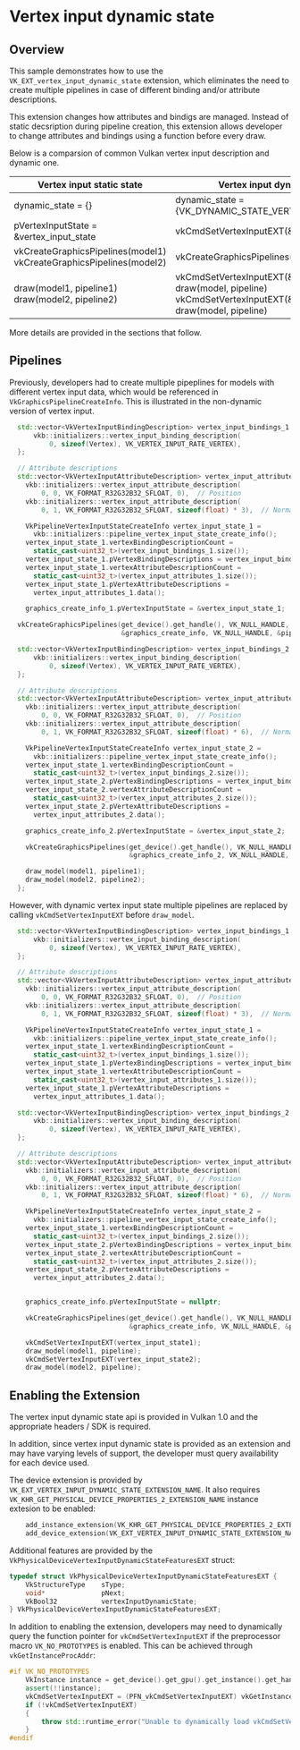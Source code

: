 <!--
- Copyright (c) 2022, XXXXXXXXXXXXXXXXXXXXXXXXXXXXXXXXXXXXXXXXXXXXXXXXXXXXXXXXXXXXXXXXXXX
-
- SPDX-License-Identifier: Apache-2.0
-
- Licensed under the Apache License, Version 2.0 the "License";
- you may not use this file except in compliance with the License.
- You may obtain a copy of the License at
-
-     http://www.apache.org/licenses/LICENSE-2.0
-
- Unless required by applicable law or agreed to in writing, software
- distributed under the License is distributed on an "AS IS" BASIS,
- WITHOUT WARRANTIES OR CONDITIONS OF ANY KIND, either express or implied.
- See the License for the specific language governing permissions and
- limitations under the License.
-
-->

# Vertex input dynamic state

## Overview

This sample demonstrates how to use the `VK_EXT_vertex_input_dynamic_state` extension, which eliminates the need to create multiple pipelines in case of different binding and/or attribute descriptions.

This extension changes how attributes and bindigs are managed. Instead of static decsription during pipeline creation, this extension allows developer to change attributes and bindings using a function before every draw.

Below is a comparsion of common Vulkan vertex input description and dynamic one.

| Vertex input static state                                              | Vertex input dynamic state                                                                                                                     |
| ---------------------------------------------------------------------- | ---------------------------------------------------------------------------------------------------------------------------------------------- |
| dynamic_state = {}                                                     | dynamic_state = {VK_DYNAMIC_STATE_VERTEX_INPUT_EXT}                                                                                            |
| pVertexInputState = &vertex_input_state                                | vkCmdSetVertexInputEXT(&vertex_input_state)                                                                                                    |
| vkCreateGraphicsPipelines(model1)<br>vkCreateGraphicsPipelines(model2) | vkCreateGraphicsPipelines(model)                                                                                                               |
| draw(model1, pipeline1)<br> draw(model2, pipeline2)                    | vkCmdSetVertexInputEXT(&vertex_input_state1)<br>draw(model, pipeline)<br>vkCmdSetVertexInputEXT(&vertex_input_state2)<br>draw(model, pipeline) |

More details are provided in the sections that follow.

## Pipelines

Previously, developers had to create multiple pipeplines for models with different vertex input data, which would be referenced in 
`VkGraphicsPipelineCreateInfo`. This is illustrated in the non-dynamic version of vertex input.

```C++
  std::vector<VkVertexInputBindingDescription> vertex_input_bindings_1 = {
      vkb::initializers::vertex_input_binding_description(
          0, sizeof(Vertex), VK_VERTEX_INPUT_RATE_VERTEX),
  };

  // Attribute descriptions
  std::vector<VkVertexInputAttributeDescription> vertex_input_attributes_1 = {
    vkb::initializers::vertex_input_attribute_description(
        0, 0, VK_FORMAT_R32G32B32_SFLOAT, 0),  // Position
    vkb::initializers::vertex_input_attribute_description(
        0, 1, VK_FORMAT_R32G32B32_SFLOAT, sizeof(float) * 3),  // Normal

    VkPipelineVertexInputStateCreateInfo vertex_input_state_1 =
      vkb::initializers::pipeline_vertex_input_state_create_info();
    vertex_input_state_1.vertexBindingDescriptionCount =
      static_cast<uint32_t>(vertex_input_bindings_1.size());
    vertex_input_state_1.pVertexBindingDescriptions = vertex_input_bindings_1.data();
    vertex_input_state_1.vertexAttributeDescriptionCount =
      static_cast<uint32_t>(vertex_input_attributes_1.size());
    vertex_input_state_1.pVertexAttributeDescriptions =
      vertex_input_attributes_1.data();

    graphics_create_info_1.pVertexInputState = &vertex_input_state_1;

  vkCreateGraphicsPipelines(get_device().get_handle(), VK_NULL_HANDLE, 1,
                            &graphics_create_info, VK_NULL_HANDLE, &pipeline1);

  std::vector<VkVertexInputBindingDescription> vertex_input_bindings_2 = {
      vkb::initializers::vertex_input_binding_description(
          0, sizeof(Vertex), VK_VERTEX_INPUT_RATE_VERTEX),
  };

  // Attribute descriptions
  std::vector<VkVertexInputAttributeDescription> vertex_input_attributes_2 = {
    vkb::initializers::vertex_input_attribute_description(
        0, 0, VK_FORMAT_R32G32B32_SFLOAT, 0),  // Position
    vkb::initializers::vertex_input_attribute_description(
        0, 1, VK_FORMAT_R32G32B32_SFLOAT, sizeof(float) * 6),  // Normal

    VkPipelineVertexInputStateCreateInfo vertex_input_state_2 =
      vkb::initializers::pipeline_vertex_input_state_create_info();
    vertex_input_state_1.vertexBindingDescriptionCount =
      static_cast<uint32_t>(vertex_input_bindings_2.size());
    vertex_input_state_2.pVertexBindingDescriptions = vertex_input_bindings_2.data();
    vertex_input_state_2.vertexAttributeDescriptionCount =
      static_cast<uint32_t>(vertex_input_attributes_2.size());
    vertex_input_state_2.pVertexAttributeDescriptions =
      vertex_input_attributes_2.data();

    graphics_create_info_2.pVertexInputState = &vertex_input_state_2;

    vkCreateGraphicsPipelines(get_device().get_handle(), VK_NULL_HANDLE, 1,
                              &graphics_create_info_2, VK_NULL_HANDLE, &pipeline2); 

    draw_model(model1, pipeline1);
    draw_model(model2, pipeline2);
  };
```

However, with dynamic vertex input state multiple pipelines are replaced by calling `vkCmdSetVertexInputEXT` before `draw_model`.

```C++
  std::vector<VkVertexInputBindingDescription> vertex_input_bindings_1 = {
      vkb::initializers::vertex_input_binding_description(
          0, sizeof(Vertex), VK_VERTEX_INPUT_RATE_VERTEX),
  };

  // Attribute descriptions
  std::vector<VkVertexInputAttributeDescription> vertex_input_attributes_1 = {
    vkb::initializers::vertex_input_attribute_description(
        0, 0, VK_FORMAT_R32G32B32_SFLOAT, 0),  // Position
    vkb::initializers::vertex_input_attribute_description(
        0, 1, VK_FORMAT_R32G32B32_SFLOAT, sizeof(float) * 3),  // Normal

    VkPipelineVertexInputStateCreateInfo vertex_input_state_1 =
      vkb::initializers::pipeline_vertex_input_state_create_info();
    vertex_input_state_1.vertexBindingDescriptionCount =
      static_cast<uint32_t>(vertex_input_bindings_1.size());
    vertex_input_state_1.pVertexBindingDescriptions = vertex_input_bindings_1.data();
    vertex_input_state_1.vertexAttributeDescriptionCount =
      static_cast<uint32_t>(vertex_input_attributes_1.size());
    vertex_input_state_1.pVertexAttributeDescriptions =
      vertex_input_attributes_1.data();

  std::vector<VkVertexInputBindingDescription> vertex_input_bindings_2 = {
      vkb::initializers::vertex_input_binding_description(
          0, sizeof(Vertex), VK_VERTEX_INPUT_RATE_VERTEX),
  };

  // Attribute descriptions
  std::vector<VkVertexInputAttributeDescription> vertex_input_attributes_2 = {
    vkb::initializers::vertex_input_attribute_description(
        0, 0, VK_FORMAT_R32G32B32_SFLOAT, 0),  // Position
    vkb::initializers::vertex_input_attribute_description(
        0, 1, VK_FORMAT_R32G32B32_SFLOAT, sizeof(float) * 6),  // Normal

    VkPipelineVertexInputStateCreateInfo vertex_input_state_2 =
      vkb::initializers::pipeline_vertex_input_state_create_info();
    vertex_input_state_1.vertexBindingDescriptionCount =
      static_cast<uint32_t>(vertex_input_bindings_2.size());
    vertex_input_state_2.pVertexBindingDescriptions = vertex_input_bindings_2.data();
    vertex_input_state_2.vertexAttributeDescriptionCount =
      static_cast<uint32_t>(vertex_input_attributes_2.size());
    vertex_input_state_2.pVertexAttributeDescriptions =
      vertex_input_attributes_2.data();


    graphics_create_info.pVertexInputState = nullptr;

    vkCreateGraphicsPipelines(get_device().get_handle(), VK_NULL_HANDLE, 1,
                              &graphics_create_info, VK_NULL_HANDLE, &pipeline);

    vkCmdSetVertexInputEXT(vertex_input_state1);
    draw_model(model1, pipeline);
    vkCmdSetVertexInputEXT(vertex_input_state2);
    draw_model(model2, pipeline);
```

## Enabling the Extension

The vertex input dynamic state api is provided in Vulkan 1.0 and the appropriate headers / SDK is required.

In addition, since vertex input dynamic state is provided as an extension and may have varying levels of support, the developer must query availability for each device used.

The device extension is provided by `VK_EXT_VERTEX_INPUT_DYNAMIC_STATE_EXTENSION_NAME`. It also requires 
`VK_KHR_GET_PHYSICAL_DEVICE_PROPERTIES_2_EXTENSION_NAME` instance extesion to be enabled:

```C++
	add_instance_extension(VK_KHR_GET_PHYSICAL_DEVICE_PROPERTIES_2_EXTENSION_NAME);
	add_device_extension(VK_EXT_VERTEX_INPUT_DYNAMIC_STATE_EXTENSION_NAME);
```

Additional features are provided by the `VkPhysicalDeviceVertexInputDynamicStateFeaturesEXT` struct:

```C++
typedef struct VkPhysicalDeviceVertexInputDynamicStateFeaturesEXT {
    VkStructureType    sType;
    void*              pNext;
    VkBool32           vertexInputDynamicState;
} VkPhysicalDeviceVertexInputDynamicStateFeaturesEXT;
```

In addition to enabling the extension, developers may need to dynamically query the function pointer for `vkCmdSetVertexInputEXT` if the preprocessor macro `VK_NO_PROTOTYPES` is enabled. This can be achieved through `vkGetInstanceProcAddr`:

```C++
#if VK_NO_PROTOTYPES
	VkInstance instance = get_device().get_gpu().get_instance().get_handle();
	assert(!!instance);
	vkCmdSetVertexInputEXT = (PFN_vkCmdSetVertexInputEXT) vkGetInstanceProcAddr(instance, "vkCmdSetVertexInputEXT");
	if (!vkCmdSetVertexInputEXT)
	{
		throw std::runtime_error("Unable to dynamically load vkCmdSetVertexInputEXT");
	}
#endif
```
